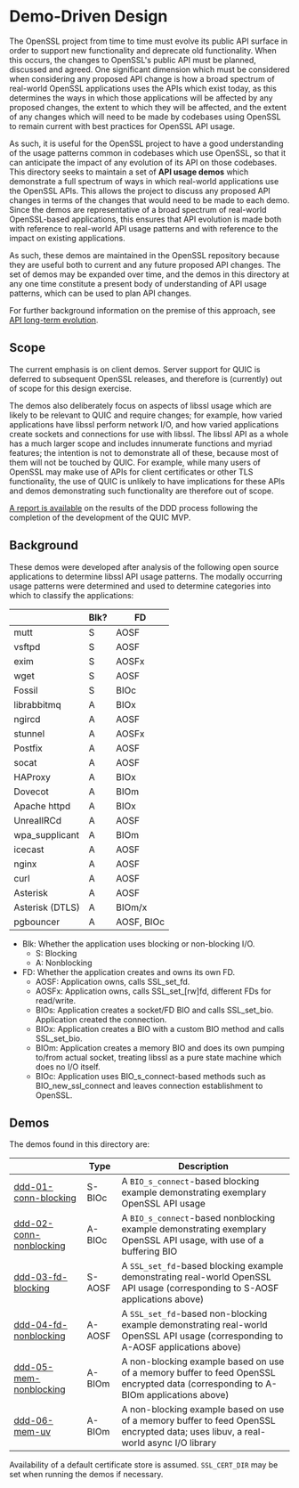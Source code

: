 Demo-Driven Design
==================

The OpenSSL project from time to time must evolve its public API surface in
order to support new functionality and deprecate old functionality. When this
occurs, the changes to OpenSSL's public API must be planned, discussed and
agreed. One significant dimension which must be considered when considering any
proposed API change is how a broad spectrum of real-world OpenSSL applications
uses the APIs which exist today, as this determines the ways in which those
applications will be affected by any proposed changes, the extent to which they
will be affected, and the extent of any changes which will need to be made by
codebases using OpenSSL to remain current with best practices for OpenSSL API
usage.

As such, it is useful for the OpenSSL project to have a good understanding of
the usage patterns common in codebases which use OpenSSL, so that it can
anticipate the impact of any evolution of its API on those codebases. This
directory seeks to maintain a set of **API usage demos** which demonstrate a
full spectrum of ways in which real-world applications use the OpenSSL APIs.
This allows the project to discuss any proposed API changes in terms of the
changes that would need to be made to each demo. Since the demos are
representative of a broad spectrum of real-world OpenSSL-based applications,
this ensures that API evolution is made both with reference to real-world API
usage patterns and with reference to the impact on existing applications.

As such, these demos are maintained in the OpenSSL repository because they are
useful both to current and any future proposed API changes. The set of demos may
be expanded over time, and the demos in this directory at any one time constitute
a present body of understanding of API usage patterns, which can be used to plan
API changes.

For further background information on the premise of this approach, see [API
long-term evolution](https://github.com/openssl/openssl/issues/17939).

Scope
-----

The current emphasis is on client demos. Server support for QUIC is deferred to
subsequent OpenSSL releases, and therefore is (currently) out of scope for this
design exercise.

The demos also deliberately focus on aspects of libssl usage which are likely to
be relevant to QUIC and require changes; for example, how varied applications
have libssl perform network I/O, and how varied applications create sockets and
connections for use with libssl. The libssl API as a whole has a much larger
scope and includes innumerate functions and myriad features; the intention is
not to demonstrate all of these, because most of them will not be touched by
QUIC. For example, while many users of OpenSSL may make use of APIs for client
certificates or other TLS functionality, the use of QUIC is unlikely to have
implications for these APIs and demos demonstrating such functionality are
therefore out of scope.

[A report is available](REPORT.md) on the results of the DDD process following
the completion of the development of the QUIC MVP.

Background
----------

These demos were developed after analysis of the following open source
applications to determine libssl API usage patterns. The modally occurring usage
patterns were determined and used to determine categories into which to classify
the applications:

|                  | Blk? | FD |
|------------------|------|----|
| mutt             | S |      AOSF  |
| vsftpd           | S |      AOSF  |
| exim             | S |      AOSFx |
| wget             | S |      AOSF  |
| Fossil           | S |      BIOc  |
| librabbitmq      | A |      BIOx  |
| ngircd           | A |      AOSF  |
| stunnel          | A |      AOSFx |
| Postfix          | A |      AOSF  |
| socat            | A |      AOSF  |
| HAProxy          | A |      BIOx  |
| Dovecot          | A |      BIOm  |
| Apache httpd     | A |      BIOx  |
| UnrealIRCd       | A |      AOSF  |
| wpa_supplicant   | A |      BIOm  |
| icecast          | A |      AOSF  |
| nginx            | A |      AOSF  |
| curl             | A |      AOSF  |
| Asterisk         | A |      AOSF  |
| Asterisk (DTLS)  | A |      BIOm/x |
| pgbouncer        | A |      AOSF, BIOc  |

* Blk: Whether the application uses blocking or non-blocking I/O.
  * S: Blocking
  * A: Nonblocking
* FD: Whether the application creates and owns its own FD.
  * AOSF: Application owns, calls SSL_set_fd.
  * AOSFx: Application owns, calls SSL_set_[rw]fd, different FDs for read/write.
  * BIOs: Application creates a socket/FD BIO and calls SSL_set_bio.
    Application created the connection.
  * BIOx: Application creates a BIO with a custom BIO method and calls SSL_set_bio.
  * BIOm: Application creates a memory BIO and does its own
    pumping to/from actual socket, treating libssl as a pure state machine which
    does no I/O itself.
  * BIOc: Application uses BIO_s_connect-based methods such as BIO_new_ssl_connect
    and leaves connection establishment to OpenSSL.

Demos
-----

The demos found in this directory are:

|                 | Type  | Description |
|-----------------|-------|-------------|
| [ddd-01-conn-blocking](ddd-01-conn-blocking.c) | S-BIOc | A `BIO_s_connect`-based blocking example demonstrating exemplary OpenSSL API usage |
| [ddd-02-conn-nonblocking](ddd-02-conn-nonblocking.c) | A-BIOc | A `BIO_s_connect`-based nonblocking example demonstrating exemplary OpenSSL API usage, with use of a buffering BIO |
| [ddd-03-fd-blocking](ddd-03-fd-blocking.c) | S-AOSF | A `SSL_set_fd`-based blocking example demonstrating real-world OpenSSL API usage (corresponding to S-AOSF applications above) |
| [ddd-04-fd-nonblocking](ddd-04-fd-nonblocking.c) | A-AOSF | A `SSL_set_fd`-based non-blocking example demonstrating real-world OpenSSL API usage (corresponding to A-AOSF applications above) |
| [ddd-05-mem-nonblocking](ddd-05-mem-nonblocking.c) | A-BIOm | A non-blocking example based on use of a memory buffer to feed OpenSSL encrypted data (corresponding to A-BIOm applications above) |
| [ddd-06-mem-uv](ddd-06-mem-uv.c) | A-BIOm | A non-blocking example based on use of a memory buffer to feed OpenSSL encrypted data; uses libuv, a real-world async I/O library |

Availability of a default certificate store is assumed. `SSL_CERT_DIR` may be
set when running the demos if necessary.
